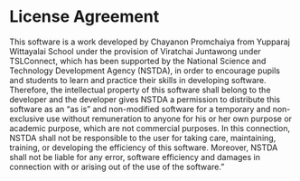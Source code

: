 # License Agreement
This software is a work developed by Chayanon Promchaiya from Yupparaj Wittayalai School
under the provision of Viratchai Juntawong under TSLConnect, which has been supported by 
the National Science and Technology Development Agency (NSTDA), in order to encourage pupils and students to
learn and practice their skills in developing software. Therefore, the intellectual
property of this software shall belong to the developer and the developer gives
NSTDA a permission to distribute this software as an “as is” and non-modified
software for a temporary and non-exclusive use without remuneration to anyone
for his or her own purpose or academic purpose, which are not commercial
purposes. In this connection, NSTDA shall not be responsible to the user for
taking care, maintaining, training, or developing the efficiency of this software.
Moreover, NSTDA shall not be liable for any error, software efficiency and
damages in connection with or arising out of the use of the software.”

